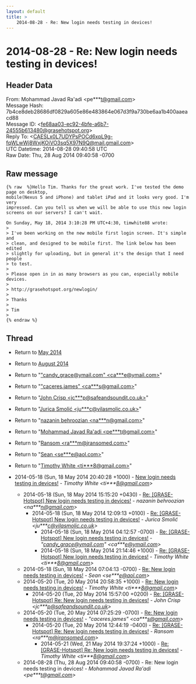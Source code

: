 ```yaml
---
layout: default
title: >
    2014-08-28 - Re: New login needs testing in devices!
---
```


# 2014-08-28 - Re: New login needs testing in devices!

## Header Data

From: Mohammad Javad Ra'adi \<pe***t@gmail.com\><br>
Message Hash: 7b4ce8deb28686df0829a605e86e483864e067d3f9a730be6aa1b400aaeacd88<br>
Message ID: \<fe68aa03-ec92-4bfe-a6b7-24555b613480@grasehotspot.org\><br>
Reply To: \<CAESLx0L7UDYPsPOCd6xpL9g-fqWLwWj8WxjKOiVO3sq5X97N9Q@mail.gmail.com\><br>
UTC Datetime: 2014-08-28 09:40:58 UTC<br>
Raw Date: Thu, 28 Aug 2014 09:40:58 -0700<br>

## Raw message

```
{% raw  %}Hello Tim. Thanks for the great work. I've tested the demo page on desktop, 
mobile(Nexus 5 and iPhone) and tablet iPad and it looks very good. I'm very 
impressed. Can you tell us when we will be able to use this new login 
screens on our servers? I can't wait.

On Sunday, May 18, 2014 3:10:28 PM UTC+4:30, timwhite88 wrote:
>
> I've been working on the new mobile first login screen. It's simple and 
> clean, and designed to be mobile first. The link below has been edited 
> slightly for uploading, but in general it's the design that I need people 
> to test.
>
> Please open in in as many browsers as you can, especially mobile devices.
>
> http://grasehotspot.org/newlogin/
>
> Thanks
>
> Tim
>
{% endraw %}
```

## Thread

+ Return to [May 2014](/archive/2014/05)
+ Return to [August 2014](/archive/2014/08)

+ Return to "["candy_grace@ymail.com" <ca***e<span>@</span>ymail.com>](/authors/ca___e_at_ymail_com)"
+ Return to "["caceres.james" <ca***s<span>@</span>gmail.com>](/authors/ca___s_at_gmail_com)"
+ Return to "[John Crisp <jc***p<span>@</span>safeandsoundit.co.uk>](/authors/jc___p_at_safeandsoundit_co_uk)"
+ Return to "[Jurica Smolić <ju***c<span>@</span>vilasmolic.co.uk>](/authors/ju___c_at_vilasmolic_co_uk)"
+ Return to "[nazanin behroozian <na***n<span>@</span>gmail.com>](/authors/na___n_at_gmail_com)"
+ Return to "[Mohammad Javad Ra'adi <pe***t<span>@</span>gmail.com>](/authors/pe___t_at_gmail_com)"
+ Return to "[Ransom <ra***m<span>@</span>jransomed.com>](/authors/ra___m_at_jransomed_com)"
+ Return to "[Sean <se***e<span>@</span>aol.com>](/authors/se___e_at_aol_com)"
+ Return to "[Timothy White <ti***8<span>@</span>gmail.com>](/authors/ti___8_at_gmail_com)"

+ 2014-05-18 (Sun, 18 May 2014 20:40:28 +1000) - [New login needs testing in devices!](/archive/2014/05/f8326293307067686007bf258367926698601a8ca3294f386ebd08c30ed282d8) - _Timothy White \<ti***8@gmail.com\>_
  + 2014-05-18 (Sun, 18 May 2014 15:15:20 +0430) - [Re: [GRASE-Hotspot] New login needs testing in devices!](/archive/2014/05/0ab23c6c1515633f75b60ee3e98210071c03ab2ca00bb54534437a75e5e1b52c) - _nazanin behroozian \<na***n@gmail.com\>_
    + 2014-05-18 (Sun, 18 May 2014 12:09:13 +0100) - [Re: [GRASE-Hotspot] New login needs testing in devices!](/archive/2014/05/851df02cab23a4a7a16f875df10926fb0c711b0d9661828c4c22482e400de7d9) - _Jurica Smolić \<ju***c@vilasmolic.co.uk\>_
      + 2014-05-18 (Sun, 18 May 2014 04:12:57 -0700) - [Re: [GRASE-Hotspot] New login needs testing in devices!](/archive/2014/05/fd290665feb835f29d51c7112f69a8153ce42033fcf27166116cab815af7f06e) - _"candy_grace@ymail.com" \<ca***e@ymail.com\>_
      + 2014-05-18 (Sun, 18 May 2014 21:14:46 +1000) - [Re: [GRASE-Hotspot] New login needs testing in devices!](/archive/2014/05/31912dadbc128465a1da00d879cece1c07581d5153d0f0cbc18c73266482f12d) - _Timothy White \<ti***8@gmail.com\>_
  + 2014-05-18 (Sun, 18 May 2014 07:04:13 -0700) - [Re: New login needs testing in devices!](/archive/2014/05/1caeba3bb8ae9cea268ee81aade8759c7ee993d21085a662bb368d80d355ad34) - _Sean \<se***e@aol.com\>_
  + 2014-05-20 (Tue, 20 May 2014 20:58:35 +1000) - [Re: New login needs testing in devices!](/archive/2014/05/b73e1492b67b19d4fa8146c2f141e908fa11a4909a21f9e90c25dc07daae8e7b) - _Timothy White \<ti***8@gmail.com\>_
    + 2014-05-20 (Tue, 20 May 2014 15:57:00 +0200) - [Re: [GRASE-Hotspot] Re: New login needs testing in devices!](/archive/2014/05/746584336e9c1279109d1413571396a1b04f5eaacae4e9b5a7fa597ee4c3408f) - _John Crisp \<jc***p@safeandsoundit.co.uk\>_
  + 2014-05-20 (Tue, 20 May 2014 07:25:29 -0700) - [Re: New login needs testing in devices!](/archive/2014/05/573ba11288b7f80fc89737e6d4a937de9ea22f34069146c3aeb20384bcb59f51) - _"caceres.james" \<ca***s@gmail.com\>_
    + 2014-05-20 (Tue, 20 May 2014 12:44:19 -0400) - [Re: [GRASE-Hotspot] Re: New login needs testing in devices!](/archive/2014/05/2b47c4ce90ba6ce871f4608756356dc466fa1dc45e101a8995a19f5d9264a039) - _Ransom \<ra***m@jransomed.com\>_
      + 2014-05-21 (Wed, 21 May 2014 19:37:24 +1000) - [Re: [GRASE-Hotspot] Re: New login needs testing in devices!](/archive/2014/05/fb645c096d79d22147a5e8a98032e8a51b51a5632b65b8f99bf78d2b8de4ad8d) - _Timothy White \<ti***8@gmail.com\>_
  + 2014-08-28 (Thu, 28 Aug 2014 09:40:58 -0700) - Re: New login needs testing in devices! - _Mohammad Javad Ra'adi \<pe***t@gmail.com\>_

